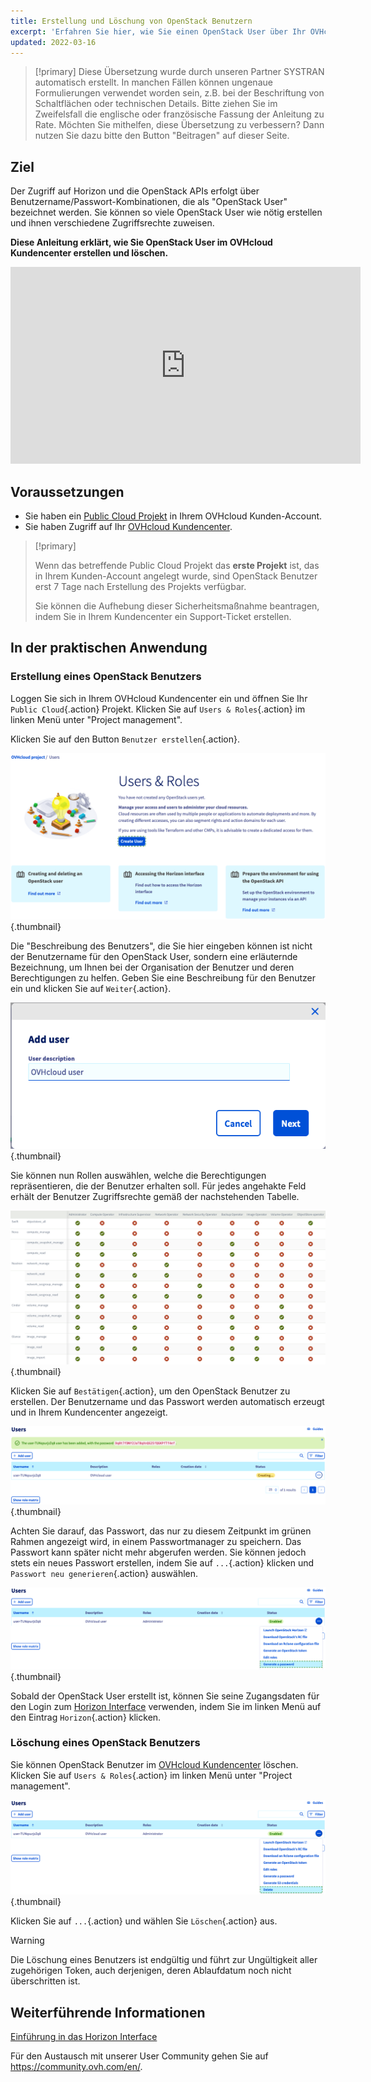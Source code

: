 ```yaml
---
title: Erstellung und Löschung von OpenStack Benutzern
excerpt: 'Erfahren Sie hier, wie Sie einen OpenStack User über Ihr OVHcloud Kundencenter erstellen und löschen'
updated: 2022-03-16
---
```


> [!primary]
> Diese Übersetzung wurde durch unseren Partner SYSTRAN automatisch erstellt. In manchen Fällen können ungenaue Formulierungen verwendet worden sein, z.B. bei der Beschriftung von Schaltflächen oder technischen Details. Bitte ziehen Sie im Zweifelsfall die englische oder französische Fassung der Anleitung zu Rate. Möchten Sie mithelfen, diese Übersetzung zu verbessern? Dann nutzen Sie dazu bitte den Button "Beitragen" auf dieser Seite.
>


## Ziel

Der Zugriff auf Horizon und die OpenStack APIs erfolgt über Benutzername/Passwort-Kombinationen, die als "OpenStack User" bezeichnet werden. Sie können so viele OpenStack User wie nötig erstellen und ihnen verschiedene Zugriffsrechte zuweisen.

**Diese Anleitung erklärt, wie Sie OpenStack User im OVHcloud Kundencenter erstellen und löschen.**

<iframe width="560" height="315" src="https://www.youtube.com/embed/NC69nrb6QlA" title="YouTube video player" frameborder="0" allow="accelerometer; autoplay; clipboard-write; encrypted-media; gyroscope; picture-in-picture" allowfullscreen></iframe>

## Voraussetzungen

- Sie haben ein [Public Cloud Projekt](https://www.ovhcloud.com/de/public-cloud) in Ihrem OVHcloud Kunden-Account.
- Sie haben Zugriff auf Ihr [OVHcloud Kundencenter](https://www.ovh.com/auth/?action=gotomanager&from=https://www.ovh.de/&ovhSubsidiary=de).

> [!primary]
>
> Wenn das betreffende Public Cloud Projekt das **erste Projekt** ist, das in Ihrem Kunden-Account angelegt wurde, sind OpenStack Benutzer erst 7 Tage nach Erstellung des Projekts verfügbar.
>
> Sie können die Aufhebung dieser Sicherheitsmaßnahme beantragen, indem Sie in Ihrem Kundencenter ein Support-Ticket erstellen.
>

## In der praktischen Anwendung

### Erstellung eines OpenStack Benutzers

Loggen Sie sich in Ihrem OVHcloud Kundencenter ein und öffnen Sie Ihr `Public Cloud`{.action} Projekt. Klicken Sie auf `Users & Roles`{.action} im linken Menü unter "Project management". 

Klicken Sie auf den Button `Benutzer erstellen`{.action}.

![User roles](images/users_roles.png){.thumbnail}

Die "Beschreibung des Benutzers", die Sie hier eingeben können ist nicht der Benutzername für den OpenStack User, sondern eine erläuternde Bezeichnung, um Ihnen bei der Organisation der Benutzer und deren Berechtigungen zu helfen. Geben Sie eine Beschreibung für den Benutzer ein und klicken Sie auf `Weiter`{.action}.

![Add user](images/adduser.png){.thumbnail}

Sie können nun Rollen auswählen, welche die Berechtigungen repräsentieren, die der Benutzer erhalten soll. Für jedes angehakte Feld erhält der Benutzer Zugriffsrechte gemäß der nachstehenden Tabelle.

![Berechtigungen](images/permissions.png){.thumbnail}

Klicken Sie auf `Bestätigen`{.action}, um den OpenStack Benutzer zu erstellen. Der Benutzername und das Passwort werden automatisch erzeugt und in Ihrem Kundencenter angezeigt.

![User_pw](images/user_pw.png){.thumbnail}

Achten Sie darauf, das Passwort, das nur zu diesem Zeitpunkt im grünen Rahmen angezeigt wird, in einem Passwortmanager zu speichern. Das Passwort kann später nicht mehr abgerufen werden. Sie können jedoch stets ein neues Passwort erstellen, indem Sie auf `...`{.action} klicken und `Passwort neu generieren`{.action} auswählen.

![Generate](images/generatepw.png){.thumbnail}

Sobald der OpenStack User erstellt ist, können Sie seine Zugangsdaten für den Login zum [Horizon Interface](/pages/public_cloud/compute/introducing_horizon) verwenden, indem Sie im linken Menü auf den Eintrag `Horizon`{.action} klicken.

### Löschung eines OpenStack Benutzers

Sie können OpenStack Benutzer im [OVHcloud Kundencenter](https://www.ovh.com/auth/?action=gotomanager&from=https://www.ovh.de/&ovhSubsidiary=de) löschen. Klicken Sie auf `Users & Roles`{.action} im linken Menü unter "Project management". 

![public-cloud](images/delete.png){.thumbnail}

Klicken Sie auf `...`{.action} und wählen Sie `Löschen`{.action} aus.

> [!warning]
>
> Die Löschung eines Benutzers ist endgültig und führt zur Ungültigkeit aller zugehörigen Token, auch derjenigen, deren Ablaufdatum noch nicht überschritten ist.
> 

## Weiterführende Informationen

[Einführung in das Horizon Interface](/pages/public_cloud/compute/introducing_horizon)

Für den Austausch mit unserer User Community gehen Sie auf <https://community.ovh.com/en/>.
